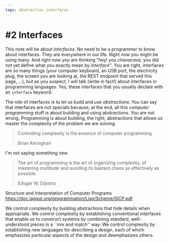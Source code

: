 ```yaml
---
tags: abstraction interfaces
---
```

# #2 Interfaces

This note will be about _interfaces_.
No need to be a programmer to know about interfaces.
They are everywhere in our life. 
Right now you might be using many.
And right now you are thinking "hey! you _chavacava_, you did not yet define what you exactly mean by _interface_".
You are right, interfaces are so many things (your computer keyboard, an USB port, the electricity plug, the screen you are looking at, the REST endpoint that served this page, ...), but as you suspect, I will talk (write in fact!) about interfaces in programming languages.
Yes, these interfaces that you usually declare with an `interface` keyword.

The role of interfaces is to let us build and use _abstractions_.
You can say that interfaces are not specials because, at the end, all this _computer programming_ stuff is about building and using abstractions.
You are not wrong. 
Programming is about building, the right, abstractions that allows us master the complexity of the problem we are solving. 

> Controlling complexity is the essence of computer programming
>
> Brian Kernighan


I'm not saying something new.


> The art of programming is the art of organizing complexity, of mastering multitude and avoiding its bastard chaos as effectively as possible.
> 
> Edsger W. Dijkstra


Structure and Interpretation of Computer Programs
https://doc.lagout.org/programmation/Lisp/Scheme/SICP.pdf

We control complexity by building abstractions that hide details
when appropriate. We control complexity by establishing conventional interfaces that enable us to
construct systems by combining standard, well-understood pieces in a ``mix and match'' way. We control
complexity by establishing new languages for describing a design, each of which emphasizes particular
aspects of the design and deemphasizes others.

